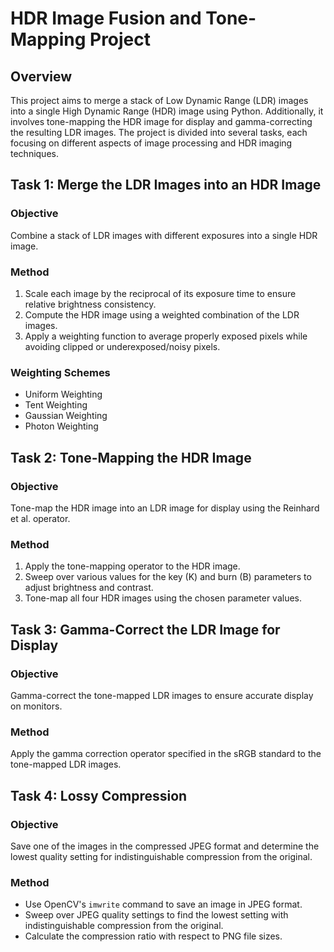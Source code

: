 # HDR Image Fusion and Tone-Mapping Project

## Overview

This project aims to merge a stack of Low Dynamic Range (LDR) images into a single High Dynamic Range (HDR) image using Python. Additionally, it involves tone-mapping the HDR image for display and gamma-correcting the resulting LDR images. The project is divided into several tasks, each focusing on different aspects of image processing and HDR imaging techniques.

## Task 1: Merge the LDR Images into an HDR Image

### Objective
Combine a stack of LDR images with different exposures into a single HDR image.

### Method
1. Scale each image by the reciprocal of its exposure time to ensure relative brightness consistency.
2. Compute the HDR image using a weighted combination of the LDR images.
3. Apply a weighting function to average properly exposed pixels while avoiding clipped or underexposed/noisy pixels.

### Weighting Schemes
- Uniform Weighting
- Tent Weighting
- Gaussian Weighting
- Photon Weighting

## Task 2: Tone-Mapping the HDR Image

### Objective
Tone-map the HDR image into an LDR image for display using the Reinhard et al. operator.

### Method
1. Apply the tone-mapping operator to the HDR image.
2. Sweep over various values for the key (K) and burn (B) parameters to adjust brightness and contrast.
3. Tone-map all four HDR images using the chosen parameter values.

## Task 3: Gamma-Correct the LDR Image for Display

### Objective
Gamma-correct the tone-mapped LDR images to ensure accurate display on monitors.

### Method
Apply the gamma correction operator specified in the sRGB standard to the tone-mapped LDR images.

## Task 4: Lossy Compression

### Objective
Save one of the images in the compressed JPEG format and determine the lowest quality setting for indistinguishable compression from the original.

### Method
- Use OpenCV's `imwrite` command to save an image in JPEG format.
- Sweep over JPEG quality settings to find the lowest setting with indistinguishable compression from the original.
- Calculate the compression ratio with respect to PNG file sizes.



